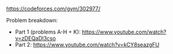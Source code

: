 https://codeforces.com/gym/302977/

Problem breakdown:

- Part 1 (problems A-H + K): https://www.youtube.com/watch?v=zDEQaDl3cso
- Part 2: https://www.youtube.com/watch?v=kCY8seazgFU
